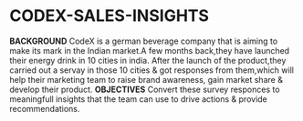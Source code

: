 # CODEX-SALES-INSIGHTS

**BACKGROUND**
CodeX is a german beverage company that is aiming to make its mark in the Indian market.A few months back,they have launched their energy drink in 10 cities in india.
After the launch of the product,they carried out a servay in those 10 cities & got responses from them,which will help their marketing team to raise brand awareness,
gain market share & develop their product.
**OBJECTIVES**
Convert these survey responces to meaningfull insights that the team can use to drive actions & provide recommendations.

